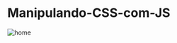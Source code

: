 # Manipulando-CSS-com-JS
![home](https://user-images.githubusercontent.com/64798575/88928846-afafba00-d24f-11ea-8e46-0107592b9c09.png)
